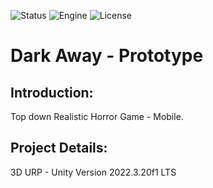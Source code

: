 ![Status](https://badgen.net/badge/Status/Pre-Release/orange?icon=github)
![Engine](https://badgen.net/badge/Engine/Unity/blue)
![License](https://badgen.net/badge/license/MIT/green)

# **Dark Away - Prototype**
## **Introduction:**
Top down Realistic Horror Game - Mobile.

## **Project Details:**
3D URP - Unity Version 2022.3.20f1 LTS
